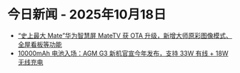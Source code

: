 # 今日新闻 - 2025年10月18日
- [“史上最大 Mate”华为智慧屏 MateTV 获 OTA 升级，新增大师原彩图像模式、全屋看板等功能](https://www.ithome.com/0/890/386.htm)
- [10000mAh 电池入场：AGM G3 新机官宣今年发布，支持 33W 有线 + 18W 无线充电](https://www.ithome.com/0/890/385.htm)
